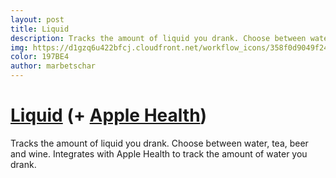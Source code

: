 ```yaml
---
layout: post
title: Liquid
description: Tracks the amount of liquid you drank. Choose between water, tea, beer and wine. Integrates with Apple Health to track the amount of water.
img: https://d1gzq6u422bfcj.cloudfront.net/workflow_icons/358f0d9049f24e7fa6da4fc3ca62282b.png
color: 197BE4
author: marbetschar
---
```


<h1>
    <a href="https://workflow.is/workflows/358f0d9049f24e7fa6da4fc3ca62282b">Liquid</a>
     (+ <a href="https://www.apple.com/ios/health/" target="_blank">Apple Health</a>)
</h1>

Tracks the amount of liquid you drank. Choose between water, tea, beer and wine. Integrates with Apple Health to track the amount of water you drank.